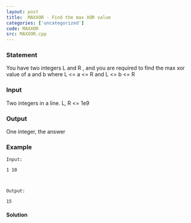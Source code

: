 ```yaml
---
layout: post
title:  MAXXOR - Find the max XOR value
categories: ['uncategorized']
code: MAXXOR
src: MAXXOR.cpp
---
```


### **Statement**

You have two integers L and R , and you are required to find the max xor
value of a and b where L <= a <= R and L <= b <= R

### Input



Two integers in a line. L, R <= 1e9



### Output

One integer, the answer

### Example

    
    
    Input:
    1 10
    
    Output:
    15



#### **Solution**



